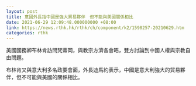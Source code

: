 ```yaml
---
layout: post
title: 意國外長指中國是強大貿易夥伴　但不能與美國關係相比
date: 2021-06-29 12:09:48.000000000 +08:00
link: https://news.rthk.hk/rthk/ch/component/k2/1598257-20210629.htm
categories: rthk
---
```


美國國務卿布林肯訪問梵蒂岡，與教宗方濟各會晤，雙方討論到中國人權與宗教自由問題。

布林肯又與意大利多名政要會面，外長迪馬約表示，中國是意大利強大的貿易夥伴，但不可能與美國的關係相比。
